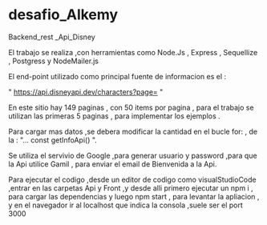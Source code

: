 # desafio_Alkemy
Backend_rest _Api_Disney


El trabajo se realiza  ,con herramientas  como Node.Js , Express , Sequellize , Postgress y NodeMailer.js

El end-point  utilizado  como principal fuente de informacion es el :

   " https://api.disneyapi.dev/characters?page= "

En este sitio hay  149 paginas  , con 50  items por pagina , para el trabajo se utilizan las primeras 5 paginas , para implementar los ejemplos .

Para cargar mas datos ,se debera modificar  la cantidad en el  bucle for: , 
de la : "... const getInfoApi() ".

Se utiliza  el servivio de Google ,para generar usuario y password  ,para que la Api utilice Gamil  , para enviar el email de Bienvenida a la Api.



Para  ejecutar el codigo ,desde un editor de codigo como visualStudioCode ,entrar en las carpetas Api y Front ,y desde alli primero ejecutar un npm i , para cargar las dependencias y luego npm start , para levantar  la apliacion  , y en el navegador ir al localhost que indica la consola ,suele ser el port 3000


